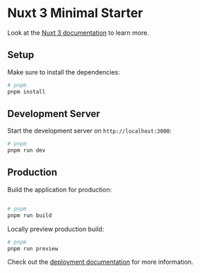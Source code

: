 # Nuxt 3 Minimal Starter

Look at the [Nuxt 3 documentation](https://nuxt.com/docs/getting-started/introduction) to learn more.

## Setup

Make sure to install the dependencies:

```bash
# pnpm
pnpm install
```

## Development Server

Start the development server on `http://localhost:3000`:

```bash
# pnpm
pnpm run dev
```

## Production

Build the application for production:

```bash

# pnpm
pnpm run build

```

Locally preview production build:

```bash
# pnpm
pnpm run preview

```

Check out the [deployment documentation](https://nuxt.com/docs/getting-started/deployment) for more information.
